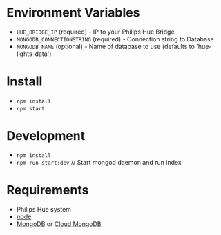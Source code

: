 
# Environment Variables

* `HUE_BRIDGE_IP` (required) - IP to your Philips Hue Bridge
* `MONGODB_CONNECTIONSTRING` (required) - Connection string to Database
* `MONGODB_NAME` (optional) - Name of database to use (defaults to 'hue-lights-data')

# Install

* `npm install`
* `npm start`

# Development

* `npm install`
* `npm run start:dev` // Start mongod daemon and run index

# Requirements

* Philips Hue system
* [node](https://nodejs.org)
* [MongoDB](https://www.mongodb.org/downloads) or [Cloud MongoDB](https://cloud.mongodb.com)
